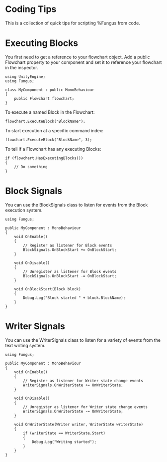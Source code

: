 # Coding Tips

This is a collection of quick tips for scripting %Fungus from code.

# Executing Blocks

You first need to get a reference to your flowchart object.  Add a public Flowchart property to your component and set it to reference your flowchart in the inspector.
```
using UnityEngine;
using Fungus;

class MyComponent : public MonoBehaviour
{
	public Flowchart flowchart;
}
```

To execute a named Block in the Flowchart:
```
flowchart.ExecuteBlock("BlockName");
```

To start execution at a specific command index:
```
flowchart.ExecuteBlock("BlockName", 3);
```

To tell if a Flowchart has any executing Blocks:
```
if (flowchart.HasExecutingBlocks())
{
	// Do something
}
```

# Block Signals

You can use the BlockSignals class to listen for events from the Block execution system.

```
using Fungus;

public MyComponent : MonoBehaviour
{
    void OnEnable() 
    {
    	// Register as listener for Block events
        BlockSignals.OnBlockStart += OnBlockStart;
    }

    void OnDisable()
    {
    	// Unregister as listener for Block events
        BlockSignals.OnBlockStart -= OnBlockStart;
    }

    void OnBlockStart(Block block)
    {
    	Debug.Log("Block started " + block.BlockName);
    }
}
```

# Writer Signals

You can use the WriterSignals class to listen for a variety of events from the text writing system.

```
using Fungus;

public MyComponent : MonoBehaviour
{
    void OnEnable() 
    {
    	// Register as listener for Writer state change events
        WriterSignals.OnWriterState += OnWriterState;
    }

    void OnDisable()
    {
    	// Unregister as listener for Writer state change events
        WriterSignals.OnWriterState -= OnWriterState;
    }

    void OnWriterState(Writer writer, WriterState writerState)
    {
    	if (writerState == WriterState.Start)
    	{
    		Debug.Log("Writing started");
    	}
    }
}
```

